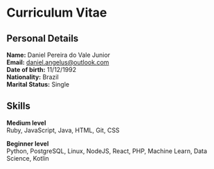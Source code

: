 # Curriculum Vitae

## Personal Details

**Name:** Daniel Pereira do Vale Junior</br>
**Email:** daniel.angelus@outlook.com </br>
**Date of birth:** 11/12/1992 </br>
**Nationality:** Brazil </br>
**Marital Status:** Single </br>

## Skills

**Medium level**</br>
Ruby, JavaScript, Java, HTML, Git, CSS

**Beginner level**</br>
Python, PostgreSQL, Linux, NodeJS, React, PHP, Machine Learn, Data Science, Kotlin 
